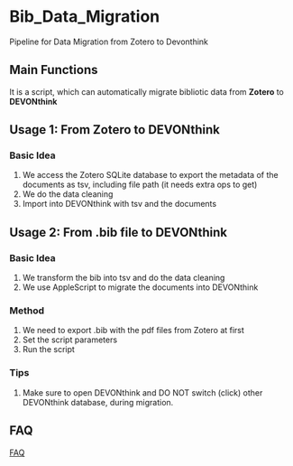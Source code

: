 # Bib_Data_Migration
Pipeline for Data Migration from Zotero to Devonthink

## Main Functions

It is a script, which can automatically migrate bibliotic data from **Zotero** to **DEVONthink**


## Usage 1: From Zotero to DEVONthink

### Basic Idea

1. We access the Zotero SQLite database to export the metadata of the documents as tsv, including file path (it needs extra ops to get)
2. We do the data cleaning
3. Import into DEVONthink with tsv and the documents


## Usage 2: From .bib file to DEVONthink

### Basic Idea

1. We transform the bib into tsv and do the data cleaning
2. We use AppleScript to migrate the documents into DEVONthink

### Method

1. We need to export .bib with the pdf files from Zotero at first
2. Set the script parameters
3. Run the script

### Tips

1. Make sure to open DEVONthink and DO NOT switch (click) other DEVONthink database, during migration.


## FAQ

[FAQ](./FAQ.md)

